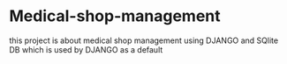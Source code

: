 # Medical-shop-management
this project is about medical shop management using DJANGO and SQlite DB which is used by DJANGO as a default
